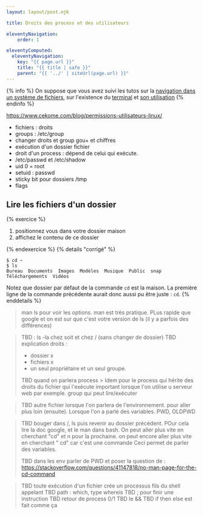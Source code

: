 ```yaml
---
layout: layout/post.njk

title: Droits des process et des utilisateurs

eleventyNavigation:
    order: 1

eleventyComputed:
  eleventyNavigation:
    key: "{{ page.url }}"
    title: "{{ title | safe }}"
    parent: "{{ '../' | siteUrl(page.url) }}"
---
```


{% info %}
On suppose que vous avez suivi les tutos sur la [navigation dans un système de fichiers](/tutoriels/fichiers-navigation/), sur l'existence du [terminal](/tutoriels/terminal/) et [son utilisation](/tutoriels/terminal-utilisation)
{% endinfo %}


<https://www.cekome.com/blog/permissions-utilisateurs-linux/>


- fichiers : droits
- groups : /etc/group
- changer droits et group gou+ et chiffres
- exécution d'un dossier fichier
- droit d'un process : dépend de celui qui exécute.
- /etc/passwd et /etc/shadow
- uid 0 = root
- setuid : passwd
- sticky bit pour dossiers /tmp
- flags

## Lire les fichiers d'un dossier

{% exercice %}

1. positionnez vous dans votre dossier maison
2. affichez le contenu de ce dossier

{% endexercice %}
{% details "corrigé" %}

```
$ cd ~
$ ls
Bureau  Documents  Images  Modèles  Musique  Public  snap  Téléchargements  Vidéos
```

Notez que dossier par défaut de la commande `cd` est la maison. La première ligne de la commande précédente aurait donc aussi pu être juste : `cd`.
{% enddetails %}

> man ls pour voir les options.
> man est très pratique. PLus rapide que google et on est sur que c'est votre version de ls (il y a parfois des différences)


> TBD : ls -la chez soit et chez / (sans changer de dossier)
> TBD explication droits :
> - dossier x
> - fichiers x
> - un seul propriétaire et un seul groupe. 
> 
> TBD quand on parlera process > Idem pour le process qui hérite des droits du fichier qui l'exécute
> important lorsque l'on utilise u serveur web par exemple. group qui peut lire/exécuter


> TBD autre fichier lorsque l'on parlera de l'environnement. pour aller plus loin (ensuite). Lorsque l'on a parlé des variables. PWD, OLDPWD

> TBD bouger dans /, ls puis revenir au dossier précédent. POur cela lire la doc google, et le man dans bash. On peut aller plus vite en cherchant "cd" et n pour la prochaine. on peut encore aller plus vite en cherchant "   cd" car c'est une commande
> Ceci permet de parler des variables.
> 
> TBD dans les env parler de PWD et poser la question de : <https://stackoverflow.com/questions/41147818/no-man-page-for-the-cd-command>


> TBD toute exécution d'un fichier crée un processus fils du shell appelant
> TBD path : which, type whereis
> TBD ; pour finir une instruction
> TBD retour de process 0/1
> TBD le && 
> TBD if then else est fait comme ça